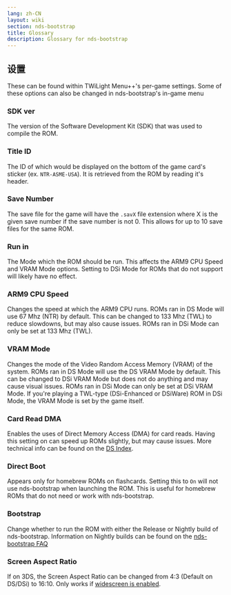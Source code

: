 ```yaml
---
lang: zh-CN
layout: wiki
section: nds-bootstrap
title: Glossary
description: Glossary for nds-bootstrap
---
```


## 设置
These can be found within TWiLight Menu++'s per-game settings. Some of these options can also be changed in nds-bootstrap's in-game menu

### SDK ver
The version of the Software Development Kit (SDK) that was used to compile the ROM.

### Title ID
The ID of which would be displayed on the bottom of the game card's sticker (ex. `NTR-ASME-USA`). It is retrieved from the ROM by reading it's header.

### Save Number
The save file for the game will have the `.savX` file extension where X is the given save number if the save number is not 0. This allows for up to 10 save files for the same ROM.

### Run in
The Mode which the ROM should be run. This affects the ARM9 CPU Speed and VRAM Mode options. Setting to DSi Mode for ROMs that do not support will likely have no effect.

### ARM9 CPU Speed
Changes the speed at which the ARM9 CPU runs. ROMs ran in DS Mode will use 67 Mhz (NTR) by default. This can be changed to 133 Mhz (TWL) to reduce slowdowns, but may also cause issues. ROMs ran in DSi Mode can only be set at 133 Mhz (TWL).

### VRAM Mode
Changes the mode of the Video Random Access Memory (VRAM) of the system. ROMs ran in DS Mode will use the DS VRAM Mode by default. This can be changed to DSi VRAM Mode but does not do anything and may cause visual issues. ROMs ran in DSi Mode can only be set at DSi VRAM Mode. If you're playing a TWL-type (DSi-Enhanced or DSiWare) ROM in DSi Mode, the VRAM Mode is set by the game itself.

### Card Read DMA
Enables the uses of Direct Memory Access (DMA) for card reads. Having this setting on can speed up ROMs slightly, but may cause issues. More technical info can be found on the [DS Index](https://wiki.ds-homebrew.com/ds-index/retail-roms#card-read-dma).

### Direct Boot
Appears only for homebrew ROMs on flashcards. Setting this to `On` will not use nds-bootstrap when launching the ROM. This is useful for homebrew ROMs that do not need or work with nds-bootstrap.

### Bootstrap
Change whether to run the ROM with either the Release or Nightly build of nds-bootstrap. Information on Nightly builds can be found on the [nds-bootstrap FAQ](https://wiki.ds-homebrew.com/nds-bootstrap/faq?faq=what-is-a-nightly-and-where-do-i-get-it)

### Screen Aspect Ratio
If on 3DS, the Screen Aspect Ratio can be changed from 4:3 (Default on DS/DSi) to 16:10. Only works if [widescreen is enabled](https://wiki.ds-homebrew.com/twilightmenu/playing-in-widescreen).
